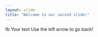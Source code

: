```yaml
---
layout: slide
title: "Welcome to our second slide!"
---
```

fb
Your text 
Use the left arrow to go back!
